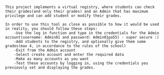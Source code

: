 
	This project implements a virtual registry, where students can check their grades(and only their grades) and an Admin that has maximum privilege and can add student or modify their grades.

	In order to use this tool as close as possible to how it would be used in reality, you should follow these steps:
		-Use the log in function and type in the credentials for the Admin account(username: Admin01 and password: Admin01pa55) - super secure :)
		-Add students to the registry, and optionally give them some grades(max 4, in accordance to the rules of the school)
		-Exit from the Admin account
		-Select create account and enter the required data
		-Make as many accounts as you want
		-Test these accounts by logging in, using the credentials you previously set and displaying the grades.